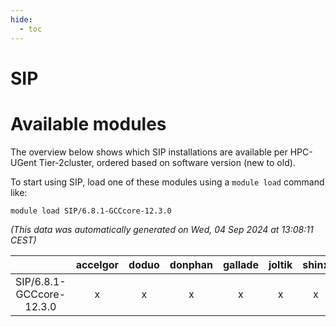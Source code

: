 ```yaml
---
hide:
  - toc
---
```


SIP
===

# Available modules


The overview below shows which SIP installations are available per HPC-UGent Tier-2cluster, ordered based on software version (new to old).

To start using SIP, load one of these modules using a `module load` command like:

```shell
module load SIP/6.8.1-GCCcore-12.3.0
```

*(This data was automatically generated on Wed, 04 Sep 2024 at 13:08:11 CEST)*  

| |accelgor|doduo|donphan|gallade|joltik|shinx|skitty|
| :---: | :---: | :---: | :---: | :---: | :---: | :---: | :---: |
|SIP/6.8.1-GCCcore-12.3.0|x|x|x|x|x|x|x|
